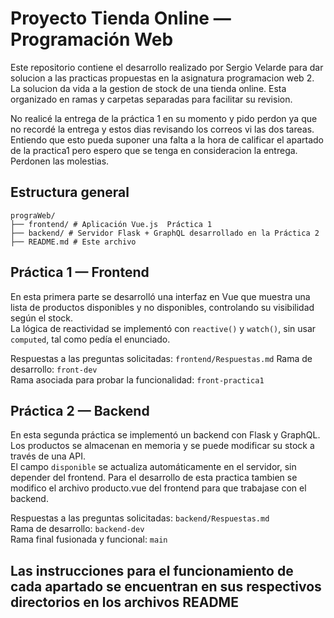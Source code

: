 # Proyecto Tienda Online — Programación Web
Este repositorio contiene el desarrollo realizado por Sergio Velarde para dar solucion a las practicas propuestas en la asignatura programacion web 2.
La solucion da vida a la gestion de stock de una tienda online. Esta organizado en ramas y carpetas separadas para facilitar su revision.

No realicé la entrega de la práctica 1 en su momento y pido perdon ya que no recordé la entrega y estos dias revisando los correos vi las dos tareas. 
Entiendo que esto pueda suponer una falta a la hora de calificar el apartado de la practica1 pero espero que se tenga en consideracion la entrega.
Perdonen las molestias.


## Estructura general
```
prograWeb/
├── frontend/ # Aplicación Vue.js  Práctica 1
├── backend/ # Servidor Flask + GraphQL desarrollado en la Práctica 2
├── README.md # Este archivo
```

## Práctica 1 — Frontend
En esta primera parte se desarrolló una interfaz en Vue que muestra una lista de productos disponibles y no disponibles, controlando su visibilidad según el stock.  
La lógica de reactividad se implementó con `reactive()` y `watch()`, sin usar `computed`, tal como pedía el enunciado.

Respuestas a las preguntas solicitadas: `frontend/Respuestas.md`
Rama de desarrollo: `front-dev`    
Rama asociada para probar la funcionalidad: `front-practica1`


## Práctica 2 — Backend
En esta segunda práctica se implementó un backend con Flask y GraphQL. Los productos se almacenan en memoria y se puede modificar su stock a través de una API.  
El campo `disponible` se actualiza automáticamente en el servidor, sin depender del frontend.
Para el desarrollo de esta practica tambien se modifico el archivo producto.vue del frontend para que trabajase con el backend.

Respuestas a las preguntas solicitadas: `backend/Respuestas.md`    
Rama de desarrollo: `backend-dev`  
Rama final fusionada y funcional: `main`

## Las instrucciones para el funcionamiento de cada apartado se encuentran en sus respectivos directorios en los archivos README